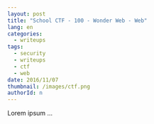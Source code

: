 ```yaml
---
layout: post
title: "School CTF - 100 - Wonder Web - Web"
lang: en
categories:
  - writeups
tags:
  - security
  - writeups
  - ctf
  - web
date: 2016/11/07
thumbnail: /images/ctf.png
authorId: n
---
```

Lorem ipsum ...
